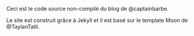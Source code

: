 Ceci est le code source non-compilé du blog de @captainbarbe.

Le site est construit grâce à Jekyll et il est basé sur le template Moon de @TaylanTatli.
